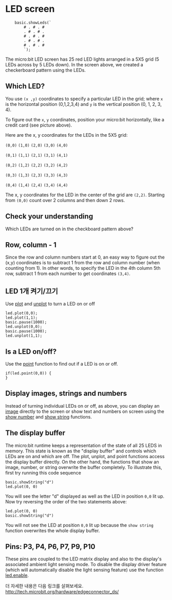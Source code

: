 # LED screen

```sim
    basic.showLeds(`
        # . # . #
        . # . # .
        # . # . #
        . # . # .
        # . # . #
        `);
```

The micro:bit LED screen has 25 red LED lights arranged in a 5X5 grid (5 LEDs across by 5 LEDs down). In the screen above, we created a checkerboard pattern using the LEDs.

## Which LED?

You use `(x ,y)` coordinates to specify a particular LED in the grid; where `x` is the horizontal position (0,1,2,3,4) and `y` is the vertical position (0, 1, 2, 3, 4).

To figure out the `x`, `y` coordinates, position your micro:bit horizontally, like a credit card (see picture above).

Here are the x, y coordinates for the LEDs in the 5X5 grid:

`(0,0)` `(1,0)` `(2,0)` `(3,0)` `(4,0)`

`(0,1)` `(1,1)` `(2,1)` `(3,1)` `(4,1)`

`(0,2)` `(1,2)` `(2,2)` `(3,2)` `(4,2)`

`(0,3)` `(1,3)` `(2,3)` `(3,3)` `(4,3)`

`(0,4)` `(1,4)` `(2,4)` `(3,4)` `(4,4)`

The x, y coordinates for the LED in the center of the grid are `(2,2)`. Starting from `(0,0)` count over 2 columns and then down 2 rows.

## Check your understanding

Which LEDs are turned on in the checkboard pattern above?

## Row, column - 1

Since the row and column numbers start at 0, an easy way to figure out the (x,y) coordinates is to subtract 1 from the row and column number (when counting from 1). In other words, to specify the LED in the 4th column 5th row, subtract 1 from each number to get coordinates `(3,4)`.

## LED 1개 켜기/끄기

Use [plot](/reference/led/plot) and [unplot](/reference/led/unplot) to turn a LED on or off

```blocks
led.plot(0,0);
led.plot(1,1);
basic.pause(1000);
led.unplot(0,0);
basic.pause(1000);
led.unplot(1,1);
```

## Is a LED on/off?

Use the [point](/reference/led/point) function to find out if a LED is on or off.

```blocks
if(led.point(0,0)) {
}
```

## Display images, strings and numbers

Instead of turning individual LEDs on or off, as above, you can display an [image](/reference/images/image) directly to the screen or show text and numbers on screen using the [show number](/reference/basic/show-number) and [show string](/reference/basic/show-string) functions.

## The display buffer

The micro:bit runtime keeps a representation of the state of all 25 LEDS in memory. This state is known as the "display buffer" and controls which LEDs are on and which are off. The plot, unplot, and point functions access the display buffer directly. On the other hand, the functions that show an image, number, or string overwrite the buffer completely. To illustrate this, first try running this code sequence

```blocks
basic.showString("d")
led.plot(0, 0)
```

You will see the letter "d" displayed as well as the LED in position `0,0` lit up. Now try reversing the order of the two statements above:

```blocks
led.plot(0, 0)
basic.showString("d")
```

You will not see the LED at position `0,0` lit up because the `show string` function overwrites the whole display buffer.

## Pins: P3, P4, P6, P7, P9, P10

These pins are coupled to the LED matrix display and also to the display's associated ambient light sensing mode. To disable the display driver feature (which will automatically disable the light sensing feature) use the function [led.enable](/reference/led/enable).

더 자세한 내용은 다음 링크를 살펴보세요. http://tech.microbit.org/hardware/edgeconnector_ds/
